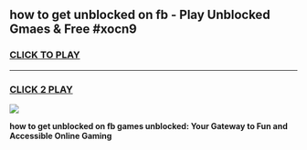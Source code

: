 
## how to get unblocked on fb - Play Unblocked Gmaes & Free #xocn9
<h3>
<a href="https://news.freeplayer.one?title=how_to_get_unblocked_on_fb&ref=27F">CLICK TO PLAY</a></h3>
<hr>

<h3>
<a href="https://news.freeplayer.one?title=how_to_get_unblocked_on_fb&ref=27F">CLICK 2 PLAY</a>
  
</h3>

<a href="https://news.freeplayer.one?title=how_to_get_unblocked_on_fb&ref=27F/"><img src="https://clearcache.store/games.png"></a>


**how to get unblocked on fb games unblocked: Your Gateway to Fun and Accessible Online Gaming**
